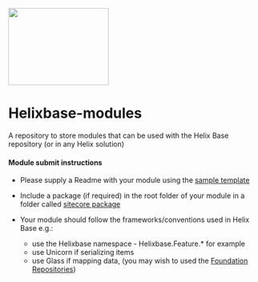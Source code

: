 <img src="https://nshackblog.files.wordpress.com/2017/02/helixbase1.png" height="154px" width="200px" /><br />
# Helixbase-modules
A repository to store modules that can be used with the Helix Base repository (or in any Helix solution)


#### Module submit instructions

* Please supply a Readme with your module using the [sample template](https://github.com/muso31/Helixbase-modules/tree/master/README_Sample.md)
* Include a package (if required) in the root folder of your module in a folder called [sitecore package](https://github.com/muso31/Helixbase-modules/tree/master/src/Feature/Redirects/sitecore%20package) 

* Your module should follow the frameworks/conventions used in Helix Base e.g.:
  * use the Helixbase namespace - Helixbase.Feature.* for example
  * use Unicorn if serializing items
  * use Glass if mapping data, (you may wish to used the [Foundation Repositories](https://github.com/muso31/Helixbase/tree/master/src/Foundation/Content/website/Repositories))